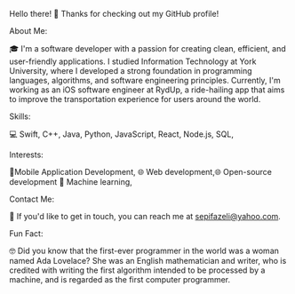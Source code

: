 

Hello there! 👋
Thanks for checking out my GitHub profile!

About Me:

🎓 I'm a software developer with a passion for creating clean, efficient, and user-friendly applications. I studied Information Technology at York University, where I developed a strong foundation in programming languages, algorithms, and software engineering principles. Currently, I'm working as an iOS software engineer at RydUp, a ride-hailing app that aims to improve the transportation experience for users around the world.

Skills:

💻 Swift, C++, Java, Python, JavaScript, React, Node.js, SQL, 

Interests:

 📱Mobile Application Development, 🌐 Web development,🌐 Open-source development 🤖 Machine learning, 

Contact Me:

📧 If you'd like to get in touch, you can reach me at sepifazeli@yahoo.com.

Fun Fact:

🤓 Did you know that the first-ever programmer in the world was a woman named Ada Lovelace? She was an English mathematician and writer, who is credited with writing the first algorithm intended to be processed by a machine, and is regarded as the first computer programmer.
